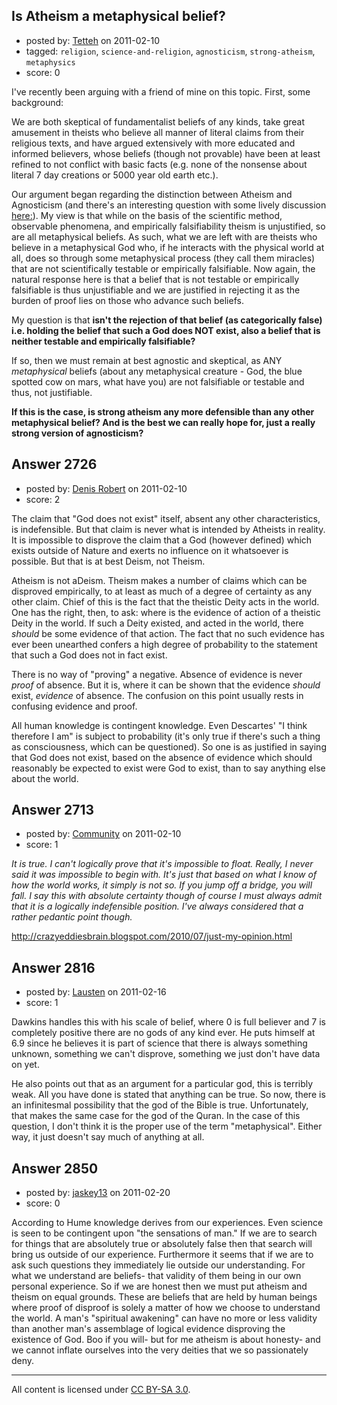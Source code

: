## Is Atheism a metaphysical belief?

- posted by: [Tetteh](https://stackexchange.com/users/-1/1034-tetteh) on 2011-02-10
- tagged: `religion`, `science-and-religion`, `agnosticism`, `strong-atheism`, `metaphysics`
- score: 0

I've recently been arguing with a friend of mine on this topic. First, some background: 

We are both skeptical of fundamentalist beliefs of any kinds, take great amusement in theists who believe all manner of literal claims from their religious texts, and have argued extensively with more educated and informed believers, whose beliefs (though not provable) have been at least refined to not conflict with basic facts (e.g. none of the nonsense about literal 7 day creations or 5000 year old earth etc.).  

Our argument began regarding the distinction between Atheism and Agnosticism (and there's an interesting question with some lively discussion [here:][1]). My view is that while on the basis of the scientific method, observable phenomena, and empirically falsifiability theism is unjustified, so are all metaphysical beliefs. As such, what we are left with are theists who believe in a metaphysical God who, if he interacts with the physical world at all, does so through some metaphysical process (they call them miracles) that are not scientifically testable or empirically falsifiable. Now again, the natural response here is that a belief that is not testable or empirically falsifiable is thus unjustifiable and we are justified in rejecting it as the burden of proof lies on those who advance such beliefs. 

My question is that **isn't the rejection of that belief (as categorically false) i.e. holding the belief that such a God does NOT exist, also a belief that is neither testable and empirically falsifiable?** 

If so, then we must remain at best agnostic and skeptical, as ANY *metaphysical* beliefs (about any metaphysical creature - God, the blue spotted cow on mars, what have you) are not falsifiable or testable and thus, not justifiable. 

**If this is the case, is strong atheism any more defensible than any other metaphysical belief? And is the best we can really hope for, just a really strong version of agnosticism?**


  [1]: http://atheism.stackexchange.com/questions/93/what-is-the-difference-between-atheism-and-agnosticism


## Answer 2726

- posted by: [Denis Robert](https://stackexchange.com/users/-1/122-denis-robert) on 2011-02-10
- score: 2

The claim that "God does not exist" itself, absent any other characteristics, is indefensible. But that claim is never what is intended by Atheists in reality. It is impossible to disprove the claim that a God (however defined) which exists outside of Nature and exerts no influence on it whatsoever is possible. But that is at best Deism, not Theism.

Atheism is not aDeism. Theism makes a number of claims which can be disproved empirically, to at least as much of a degree of certainty as any other claim. Chief of this is the fact that the theistic Deity acts in the world. One has the right, then, to ask: where is the evidence of action of a theistic Deity in the world. If such a Deity existed, and acted in the world, there *should* be some evidence of that action. The fact that no such evidence has ever been unearthed confers a high degree of probability to the statement that such a God does not in fact exist.

There is no way of "proving" a negative. Absence of evidence is never *proof* of absence. But it is, where it can be shown that the evidence *should* exist, *evidence* of absence. The confusion on this point usually rests in confusing evidence and proof.

All human knowledge is contingent knowledge. Even Descartes' "I think therefore I am" is subject to probability (it's only true if there's such a thing as consciousness, which can be questioned). So one is as justified in saying that God does not exist, based on the absence of evidence which should reasonably be expected to exist were God to exist, than to say anything else about the world.



## Answer 2713

- posted by: [Community](https://stackexchange.com/users/-1/-1-community) on 2011-02-10
- score: 1

<i>It is true. I can't logically prove that it's impossible to float. Really, I never said it was impossible to begin with. It's just that based on what I know of how the world works, it simply is not so. If you jump off a bridge, you will fall. I say this with absolute certainty though of course I must always admit that it is a logically indefensible position. I've always considered that a rather pedantic point though. </i>

http://crazyeddiesbrain.blogspot.com/2010/07/just-my-opinion.html


## Answer 2816

- posted by: [Lausten](https://stackexchange.com/users/-1/584-lausten) on 2011-02-16
- score: 1

Dawkins handles this with his scale of belief, where 0 is full believer and 7 is completely positive there are no gods of any kind ever. He puts himself at 6.9 since he believes it is part of science that there is always something unknown, something we can't disprove, something we just don't have data on yet. 

He also points out that as an argument for a particular god, this is terribly weak. All you have done is stated that anything can be true. So now, there is an infinitesmal possibility that the god of the Bible is true. Unfortunately, that makes the same case for the god of the Quran. In the case of this question, I don't think it is the proper use of the term "metaphysical". Either way, it just doesn't say much of anything at all. 


## Answer 2850

- posted by: [jaskey13](https://stackexchange.com/users/-1/1107-jaskey13) on 2011-02-20
- score: 0

According to Hume knowledge derives from our experiences. Even science is seen to be contingent upon "the sensations of man." If we are to search for things that are absolutely true or absolutely false then that search will bring us outside of our experience. Furthermore it seems that if we are to ask such questions they immediately lie outside our understanding. For what we understand are beliefs- that validity of them being in our own personal experience. So if we are honest then we must put atheism and theism on equal grounds. These are beliefs that are held by human beings where proof of disproof is solely a matter of how we choose to understand the world. A man's "spiritual awakening" can have no more or less validity than another man's assemblage of logical evidence disproving the existence of God. Boo if you will- but for me atheism is about honesty- and we cannot inflate ourselves into the very deities that we so passionately deny.



---

All content is licensed under [CC BY-SA 3.0](https://creativecommons.org/licenses/by-sa/3.0/).
